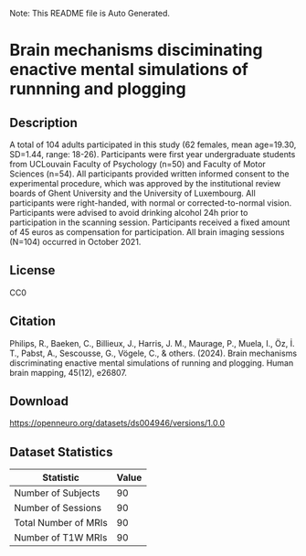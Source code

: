 Note: This README file is Auto Generated.

# Brain mechanisms disciminating enactive mental simulations of runnning and plogging

## Description

A total of 104 adults participated in this study (62 females, mean age=19.30, SD=1.44, range: 18-26). Participants were first year undergraduate students from UCLouvain Faculty of Psychology (n=50) and Faculty of Motor Sciences (n=54). All participants provided written informed consent to the experimental procedure, which was approved by the institutional review boards of Ghent University and the University of Luxembourg. All participants were right-handed, with normal or corrected-to-normal vision. Participants were advised to avoid drinking alcohol 24h prior to participation in the scanning session. Participants received a fixed amount of 45 euros as compensation for participation. All brain imaging sessions (N=104) occurred in October 2021.


## License

CC0

## Citation

Philips, R., Baeken, C., Billieux, J., Harris, J. M., Maurage, P., Muela, I., Öz, İ. T., Pabst, A., Sescousse, G., Vögele, C., & others. (2024). Brain mechanisms discriminating enactive mental simulations of running and plogging. Human brain mapping, 45(12), e26807.

## Download

https://openneuro.org/datasets/ds004946/versions/1.0.0

## Dataset Statistics

| Statistic | Value |
| --- | --- |
| Number of Subjects | 90 |
| Number of Sessions | 90 |
| Total Number of MRIs | 90 |
| Number of T1W MRIs | 90 |

